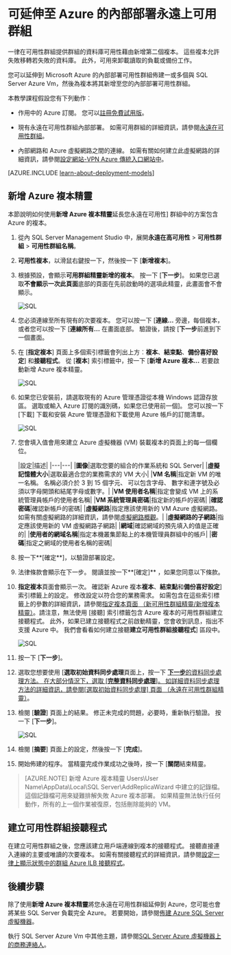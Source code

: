 <properties
    pageTitle="將內部部署一直在可用性群組延伸到 Azure |Microsoft Azure"
    description="本教學課程中使用傳統的部署模型，以建立的資源，並說明如何使用 [新增複本精靈在 SQL Server 管理 Studio (SSMS) Azure 中新增永遠在可用性群組複本。"
    services="virtual-machines-windows"
    documentationCenter="na"
    authors="MikeRayMSFT"
    manager="jhubbard"
    editor=""
    tags="azure-service-management"/>

<tags
    ms.service="virtual-machines-windows"
    ms.devlang="na"
    ms.topic="article"
    ms.tgt_pltfrm="vm-windows-sql-server"
    ms.workload="infrastructure-services"
    ms.date="07/12/2016"
    ms.author="MikeRayMSFT" />

# <a name="extend-on-premises-always-on-availability-groups-to-azure"></a>可延伸至 Azure 的內部部署永遠上可用群組

一律在可用性群組提供群組的資料庫可用性藉由新增第二個複本。 這些複本允許失敗移轉若失敗的資料庫。 此外，可用來卸載讀取的負載或備份工作。

您可以延伸到 Microsoft Azure 的內部部署可用性群組佈建一或多個與 SQL Server Azure Vm，然後為複本將其新增至您的內部部署可用性群組。

本教學課程假設您有下列動作︰

- 作用中的 Azure 訂閱。 您可以[註冊免費試用版](https://azure.microsoft.com/pricing/free-trial/)。

- 現有永遠在可用性群組內部部署。 如需可用群組的詳細資訊，請參閱[永遠在可用性群組](https://msdn.microsoft.com/library/hh510230.aspx)。

- 內部網路和 Azure 虛擬網路之間的連線。 如需有關如何建立此虛擬網路的詳細資訊，請參閱[設定網站-VPN Azure 傳統入口網站中](../vpn-gateway/vpn-gateway-site-to-site-create.md)。

[AZURE.INCLUDE [learn-about-deployment-models](../../includes/learn-about-deployment-models-classic-include.md)]

## <a name="add-azure-replica-wizard"></a>新增 Azure 複本精靈

本節說明如何使用**新增 Azure 複本精靈**延長您永遠在可用性] 群組中的方案包含 Azure 的複本。

1. 從內 SQL Server Management Studio 中，展開**永遠在高可用性** > **可用性群組** > **可用性群組名稱**。

1. **可用性複本**，以滑鼠右鍵按一下，然後按一下 [**新增複本**]。

1. 根據預設，會顯示**可用群組精靈新增的複本**。 按一下 [**下一步**]。  如果您已選取**不會顯示一次此頁面**底部的頁面在先前啟動時的選項此精靈，此畫面會不會顯示。

    ![SQL](./media/virtual-machines-windows-classic-sql-onprem-availability/IC742861.png)

1. 您必須連線至所有現有的次要複本。 您可以按一下 [**連線...** 旁邊，每個複本，或者您可以按一下 [**連線所有...** 在畫面底部。 驗證後，請按 [**下一步**前進到下一個畫面。

1. 在 [**指定複本**] 頁面上多個索引標籤會列出上方︰**複本**、**結束點**、**備份喜好設定**] 和**接聽程式**。 從 [**複本**] 索引標籤中，按一下 [**新增 Azure 複本...** 若要啟動新增 Azure 複本精靈。

    ![SQL](./media/virtual-machines-windows-classic-sql-onprem-availability/IC742863.png)

1. 如果您已安裝前，請選取現有的 Azure 管理憑證從本機 Windows 認證存放區。 選取或輸入 Azure 訂閱的識別碼，如果您已使用前一個]。 您可以按一下 [下載] 下載和安裝 Azure 管理憑證和下載使用 Azure 帳戶的訂閱清單。

    ![SQL](./media/virtual-machines-windows-classic-sql-onprem-availability/IC742864.png)

1. 您會填入值會用來建立 Azure 虛擬機器 (VM) 裝載複本的頁面上的每一個欄位。

  	|設定|描述|
|---|---|
|**圖像**|選取您要的組合的作業系統和 SQL Server|
|**虛擬記憶體大小**|選取最適合您的業務需求的 VM 大小|
|**VM 名稱**|指定新 VM 的唯一名稱。 名稱必須介於 3 到 15 個字元、 可以包含字母、 數字和連字號及必須以字母開頭和結尾字母或數字。|
|**VM 使用者名稱**|指定會變成 VM 上的系統管理員帳戶的使用者名稱|
|**VM 系統管理員密碼**|指定新的帳戶的密碼|
|**確認密碼**|確認新帳戶的密碼|
|**虛擬網路**|指定應該使用新的 VM Azure 虛擬網路。 如需有關虛擬網路的詳細資訊，請參閱[虛擬網路概觀](../virtual-network/virtual-networks-overview.md)。|
|**虛擬網路的子網路**|指定應該使用新的 VM 虛擬網路子網路|
|**網域**|確認網域的預先填入的值是正確的|
|**使用者的網域名稱**|指定本機叢集節點上的本機管理員群組中的帳戶|
|**密碼**|指定之網域的使用者名稱的密碼|

1. 按一下**[確定**]，以驗證部署設定。

1. 法律條款會顯示在下一步。 閱讀並按一下**[確定]** ，如果您同意以下條款。

1. **指定複本**頁面會顯示一次。 確認新 Azure 複本**複本**、**結束點**和**備份喜好設定**] 索引標籤上的設定。 修改設定以符合您的業務需求。  如需包含在這些索引標籤上的參數的詳細資訊，請參閱[指定複本頁面 （新可用性群組精靈/新增複本精靈）](https://msdn.microsoft.com/library/hh213088.aspx)。請注意，無法使用 [接聽] 索引標籤包含 Azure 複本的可用性群組建立接聽程式。 此外，如果已建立接聽程式之前啟動精靈，您會收到訊息，指出不支援 Azure 中。 我們會看看如何建立接聽**建立可用性群組接聽程式**] 區段中。

    ![SQL](./media/virtual-machines-windows-classic-sql-onprem-availability/IC742865.png)

1. 按一下 [**下一步**]。

1. 選取您想要使用 [**選取初始資料同步處理**頁面上，按一下 [**下一步**的資料同步處理方法。 在大部分情況下，選取 [**完整資料同步處理**]。 如詳細資料同步處理方法的詳細資訊，請參閱[選取初始資料同步處理] 頁面 （永遠在可用性群組精靈）](https://msdn.microsoft.com/library/hh231021.aspx)。

1. 檢閱 [**驗證**] 頁面上的結果。 修正未完成的問題，必要時，重新執行驗證。 按一下 [**下一步**]。

    ![SQL](./media/virtual-machines-windows-classic-sql-onprem-availability/IC742866.png)

1. 檢閱 [**摘要**] 頁面上的設定，然後按一下 [**完成**]。

1. 開始佈建的程序。 當精靈完成作業成功之後時，按一下 [**關閉**結束精靈。

>[AZURE.NOTE] 新增 Azure 複本精靈 Users\User Name\AppData\Local\SQL Server\AddReplicaWizard 中建立的記錄檔。 這個記錄檔可用來疑難排解失敗 Azure 複本部署。 如果精靈無法執行任何動作，所有的上一個作業被復原，包括刪除能夠的 VM。

## <a name="create-an-availability-group-listener"></a>建立可用性群組接聽程式

在建立可用性群組之後，您應該建立用戶端連線到複本的接聽程式。 接聽直接連入連線的主要或唯讀的次要複本。 如需有關接聽程式的詳細資訊，請參閱[設定一律上顯示狀態中的群組 Azure ILB 接聽程式](virtual-machines-windows-classic-ps-sql-int-listener.md)。

## <a name="next-steps"></a>後續步驟

除了使用**新增 Azure 複本精靈**將您永遠在可用性群組延伸到 Azure，您可能也會將某些 SQL Server 負載完全 Azure。 若要開始，請參閱[佈建 Azure SQL Server 虛擬機器](virtual-machines-windows-portal-sql-server-provision.md)。

執行 SQL Server Azure Vm 中其他主題，請參閱[SQL Server Azure 虛擬機器上的商務連絡人](virtual-machines-windows-sql-server-iaas-overview.md)。
